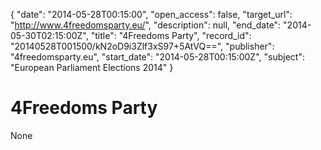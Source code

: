 {
  "date": "2014-05-28T00:15:00", 
  "open_access": false, 
  "target_url": "http://www.4freedomsparty.eu/", 
  "description": null, 
  "end_date": "2014-05-30T02:15:00Z", 
  "title": "4Freedoms Party", 
  "record_id": "20140528T001500/kN2oD9i3Zlf3xS97+5AtVQ==", 
  "publisher": "4freedomsparty.eu", 
  "start_date": "2014-05-28T00:15:00Z", 
  "subject": "European Parliament Elections 2014"
}

# 4Freedoms Party

None